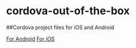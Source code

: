 # cordova-out-of-the-box
##Cordova project files for iOS and Android

[For Android](android.md)
[For iOS](ios.md)

